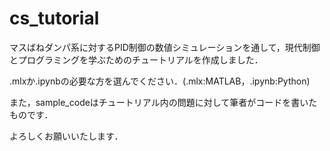 # cs_tutorial

マスばねダンパ系に対するPID制御の数値シミュレーションを通して，現代制御とプログラミングを学ぶためのチュートリアルを作成しました．

.mlxか.ipynbの必要な方を選んでください．(.mlx:MATLAB，.ipynb:Python)

また，sample_codeはチュートリアル内の問題に対して筆者がコードを書いたものです．

よろしくお願いいたします．
